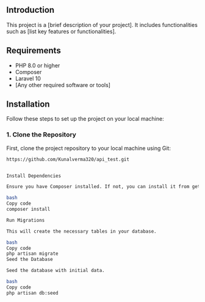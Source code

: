 ## Introduction

This project is a [brief description of your project]. It includes functionalities such as [list key features or functionalities].

## Requirements

- PHP 8.0 or higher
- Composer
- Laravel 10
- [Any other required software or tools]

## Installation

Follow these steps to set up the project on your local machine:

### 1. Clone the Repository

First, clone the project repository to your local machine using Git:

```bash
https://github.com/Kunalverma320/api_test.git


Install Dependencies

Ensure you have Composer installed. If not, you can install it from getcomposer.org.

bash
Copy code
composer install

Run Migrations

This will create the necessary tables in your database.

bash
Copy code
php artisan migrate
Seed the Database

Seed the database with initial data.

bash
Copy code
php artisan db:seed
